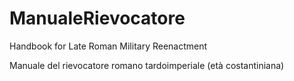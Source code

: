 # ManualeRievocatore
Handbook for Late Roman Military Reenactment

Manuale del rievocatore romano tardoimperiale (età costantiniana)
